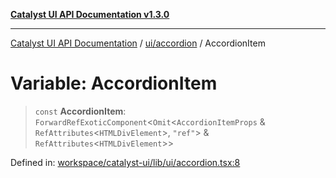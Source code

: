 [**Catalyst UI API Documentation v1.3.0**](../../../README.md)

---

[Catalyst UI API Documentation](../../../README.md) / [ui/accordion](../README.md) / AccordionItem

# Variable: AccordionItem

> `const` **AccordionItem**: `ForwardRefExoticComponent`\<`Omit`\<`AccordionItemProps` & `RefAttributes`\<`HTMLDivElement`\>, `"ref"`\> & `RefAttributes`\<`HTMLDivElement`\>\>

Defined in: [workspace/catalyst-ui/lib/ui/accordion.tsx:8](https://github.com/TheBranchDriftCatalyst/catalyst-ui/blob/main/lib/ui/accordion.tsx#L8)
